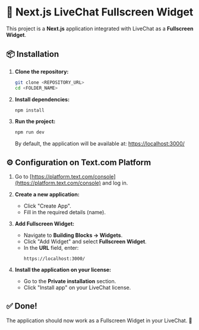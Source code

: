 # 🚀 Next.js LiveChat Fullscreen Widget

This project is a **Next.js** application integrated with LiveChat as a **Fullscreen Widget**.

## 📦 Installation

1. **Clone the repository:**

   ```bash
   git clone <REPOSITORY_URL>
   cd <FOLDER_NAME>
   ```

2. **Install dependencies:**

   ```bash
   npm install
   ```

3. **Run the project:**
   ```bash
   npm run dev
   ```
   By default, the application will be available at: [https://localhost:3000/](https://localhost:3000/)

## ⚙️ Configuration on Text.com Platform

1. Go to [https://platform.text.com/console](https://platform.text.com/console) and log in.

2. **Create a new application:**

   - Click "Create App".
   - Fill in the required details (name).

3. **Add Fullscreen Widget:**

   - Navigate to **Building Blocks → Widgets**.
   - Click "Add Widget" and select **Fullscreen Widget**.
   - In the **URL** field, enter:
     ```
     https://localhost:3000/
     ```

4. **Install the application on your license:**
   - Go to the **Private installation** section.
   - Click "Install app" on your LiveChat license.

## ✅ Done!

The application should now work as a Fullscreen Widget in your LiveChat. 🎉
